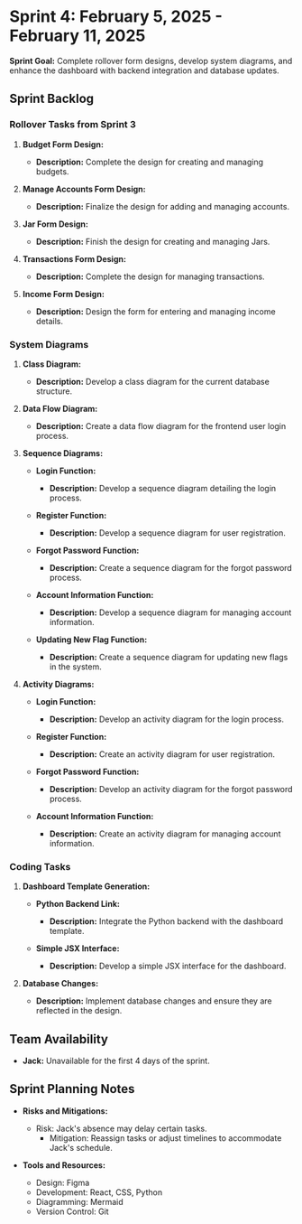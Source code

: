# Sprint 4: February 5, 2025 - February 11, 2025

**Sprint Goal:** Complete rollover form designs, develop system diagrams, and enhance the dashboard with backend integration and database updates.

## Sprint Backlog

### Rollover Tasks from Sprint 3

1. **Budget Form Design:**
   - **Description:** Complete the design for creating and managing budgets.

2. **Manage Accounts Form Design:**
   - **Description:** Finalize the design for adding and managing accounts.

3. **Jar Form Design:**
   - **Description:** Finish the design for creating and managing Jars.

4. **Transactions Form Design:**
   - **Description:** Complete the design for managing transactions.

5. **Income Form Design:**
   - **Description:** Design the form for entering and managing income details.

### System Diagrams

1. **Class Diagram:**
   - **Description:** Develop a class diagram for the current database structure.

2. **Data Flow Diagram:**
   - **Description:** Create a data flow diagram for the frontend user login process.

3. **Sequence Diagrams:**
   - **Login Function:**
     - **Description:** Develop a sequence diagram detailing the login process.

   - **Register Function:**
     - **Description:** Develop a sequence diagram for user registration.

   - **Forgot Password Function:**
     - **Description:** Create a sequence diagram for the forgot password process.

   - **Account Information Function:**
     - **Description:** Develop a sequence diagram for managing account information.

   - **Updating New Flag Function:**
     - **Description:** Create a sequence diagram for updating new flags in the system.

4. **Activity Diagrams:**
   - **Login Function:**
     - **Description:** Develop an activity diagram for the login process.

   - **Register Function:**
     - **Description:** Create an activity diagram for user registration.

   - **Forgot Password Function:**
     - **Description:** Develop an activity diagram for the forgot password process.

   - **Account Information Function:**
     - **Description:** Create an activity diagram for managing account information.

### Coding Tasks

1. **Dashboard Template Generation:**
   - **Python Backend Link:**
     - **Description:** Integrate the Python backend with the dashboard template.

   - **Simple JSX Interface:**
     - **Description:** Develop a simple JSX interface for the dashboard.

2. **Database Changes:**
   - **Description:** Implement database changes and ensure they are reflected in the design.

## Team Availability

- **Jack:** Unavailable for the first 4 days of the sprint.

## Sprint Planning Notes

- **Risks and Mitigations:**
  - Risk: Jack's absence may delay certain tasks.
    - Mitigation: Reassign tasks or adjust timelines to accommodate Jack's schedule.

- **Tools and Resources:**
  - Design: Figma
  - Development: React, CSS, Python
  - Diagramming: Mermaid
  - Version Control: Git
